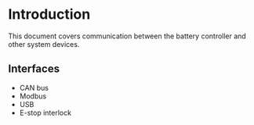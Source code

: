 # Introduction

This document covers communication between the battery controller and other system devices.

## Interfaces

- CAN bus
- Modbus
- USB
- E-stop interlock
